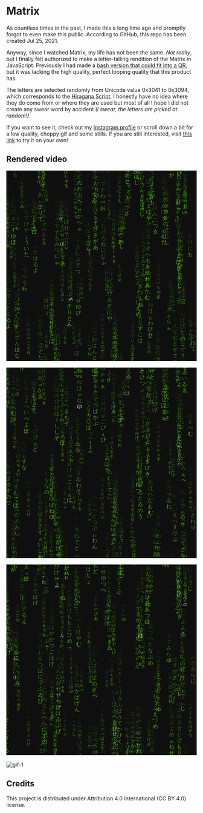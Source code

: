 # Matrix

As countless times in the past, I made this a long time ago and promptly forgot to even make this public.
According to GitHub, this repo has been created Jul 25, 2021.

Anyway, since I watched Matrix, my life has not been the same.
*Not really*, but I finally felt authorized to make a letter-falling rendition of the Matrix in JavaScript.
Previously I had made a [bash version that could fit into a QR](https://github.com/lorossi/shell-matrix), but it was lacking the high quality, perfect looping quality that this product has.

The letters are selected randomly from Unicode value 0x3041 to 0x3094, which corresponds to the [Hiragana Script](https://en.wikipedia.org/wiki/Hiragana_(Unicode_block)).
I honestly have no idea where they do come from or where they are used but most of all I hope I did not create any swear word by accident *(I swear, the letters are picked at random!)*.

If you want to see it, check out my [Instagram profile](https://instagram.com/lorossi97) or scroll down a bit for a low quality, choppy gif and some stills.
If you are still interested, visit [this link]() to try it on your own!

## Rendered video

![frame-1](output/0000098.png)

![frame-2](output/0000290.png)

![frame-3](output/0000771.png)

![gif-1](output/output.gif)


## Credits

This project is distributed under Attribution 4.0 International (CC BY 4.0) license.

